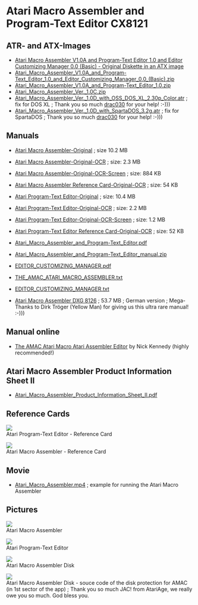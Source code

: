 # Atari Macro Assembler and Program-Text Editor CX8121  
## ATR- and ATX-Images  
- [Atari Macro Assembler V1.0A and Program-Text Editor 1.0 and Editor Customizing Manager 0.0 (Basic) - Original Diskette in an ATX image](attachments/Atari_Macro_Assembler_and_Program_Text_Editor.atx)  
- [Atari_Macro_Assembler_V1.0A_and_Program-Text_Editor_1.0_and_Editor_Customizing_Manager_0.0_(Basic).zip](attachments/Atari_Macro_Assembler_V1.0A_and_Program-Text_Editor_1.0_and_Editor_Customizing_Manager_0.0_(Basic).zip)  
- [Atari_Macro_Assembler_V1.0A_and_Program-Text_Editor_1.0.zip](attachments/Atari_Macro_Assembler_V1.0A_and_Program-Text_Editor_1.0.zip)  
- [Atari_Macro_Assembler_Ver._1.0C.zip](attachments/Atari_Macro_Assembler_Ver._1.0C.zip)  
- [Atari_Macro_Assembler_Ver._1.0D_with_OSS_DOS_XL_2.30p_Color.atr](attachments/Atari_Macro_Assembler_Ver._1.0D_with_OSS_DOS_XL_2.30p_Color.atr) ; fix for DOS XL ; Thank you so much [drac030](http://drac030.krap.pl/en-fixes.php) for your help! :-)))  
- [Atari_Macro_Assembler_Ver._1.0D_with_SpartaDOS_3.2g.atr](attachments/Atari_Macro_Assembler_Ver._1.0D_with_SpartaDOS_3.2g.atr) ; fix for SpartaDOS ; Thank you so much [drac030](http://drac030.krap.pl/en-fixes.php) for your help! :-)))  
  
## Manuals  
- [Atari Macro Assembler-Original](attachments/Atari_Macro_Assembler.pdf) ; size 10.2 MB  
- [Atari Macro Assembler-Original-OCR](attachments/Atari_Macro_Assembler-OCR.pdf) ; size: 2.3 MB  
- [Atari Macro Assembler-Original-OCR-Screen](attachments/Atari_Macro_Assembler-OCR-Screen.pdf) ; size: 884 KB  
- [Atari Macro Assembler Reference Card-Original-OCR](attachments/Atari_Macro_Assembler_Reference_Card-OCR.pdf) ; size: 54 KB  
- [Atari Program-Text Editor-Original](attachments/Atari_Program-Text_Editor.pdf) ; size: 10.4 MB  
- [Atari Program-Text Editor-Original-OCR](attachments/Atari_Program-Text_Editor-OCR.pdf) ; size: 2.2 MB  
- [Atari Program-Text Editor-Original-OCR-Screen](attachments/Atari_Program-Text_Editor-OCR-Screen.pdf) ; size: 1.2 MB  
- [Atari Program-Text Editor Reference Card-Original-OCR](attachments/Atari_Program-Text_Editor_Reference_Card-OCR.pdf) ; size: 52 KB  
- [Atari_Macro_Assembler_and_Program-Text_Editor.pdf](attachments/Atari_Macro_Assembler_and_Program-Text_Editor.pdf)  
- [Atari_Macro_Assembler_and_Program-Text_Editor_manual.zip](attachments/Atari_Macro_Assembler_and_Program-Text_Editor_manual.zip)  
- [EDITOR_CUSTOMIZING_MANAGER.pdf](attachments/EDITOR_CUSTOMIZING_MANAGER.pdf)  
- [THE_AMAC_ATARI_MACRO_ASSEMBLER.txt](attachments/THE_AMAC_ATARI_MACRO_ASSEMBLER.txt)  
- [EDITOR_CUSTOMIZING_MANAGER.txt](attachments/EDITOR_CUSTOMIZING_MANAGER.txt)  
  
- [Atari Macro Assembler DXG 8126](https://data.atariwiki.org/DOC/Atari_Macro_Assembler_DXG_8126.pdf) ; 53.7 MB ; German version ; Mega-Thanks to Dirk Tröger (Yellow Man) for giving us this ultra rare manual! :-)))  
  
## Manual online  
- [The AMAC Atari Macro Atari Assembler Editor](http://www.mixinc.net/atari/amac.htm) by Nick Kennedy (highly recommended!)  
  
## Atari Macro Assembler Product Information Sheet II  
- [Atari_Macro_Assembler_Product_Information_Sheet_II.pdf](attachments/Atari_Macro_Assembler_Product_Information_Sheet_II.pdf)  
  
## Reference Cards  
![](attachments/Atari+Program-Text+Editor+Reference+Card__.jpg)  
Atari Program-Text Editor - Reference Card  
  
![](attachments/Atari+Macro+Assembler+Reference+Card__.jpg)  
Atari Macro Assembler - Reference Card  
  
## Movie  
- [Atari_Macro_Assembler.mp4](attachments/Atari_Macro_Assembler.mp4) ; example for running the Atari Macro Assembler  
  
## Pictures  
![](attachments/Atari+Macro+Assembler.jpg)  
Atari Macro Assembler  
  
![](attachments/Program-Text+Editor.jpg)  
Atari Program-Text Editor  
  
![](attachments/AMAC.jpg)  
Atari Macro Assembler Disk  
  
![](attachments/AMAC_%28original%2Cprotected%29-Protection-Code-EN.png)  
Atari Macro Assembler Disk - souce code of the disk protection for AMAC (in 1st sector of the app) ; Thank you so much JAC! from AtariAge, we really owe you so much. God bless you.  
